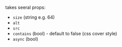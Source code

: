 takes seeral props:
- `size` (string e.g. 64)
- `alt`
- `src`
- `contains` (bool) - default to false (css cover style)
- `async` (bool)

